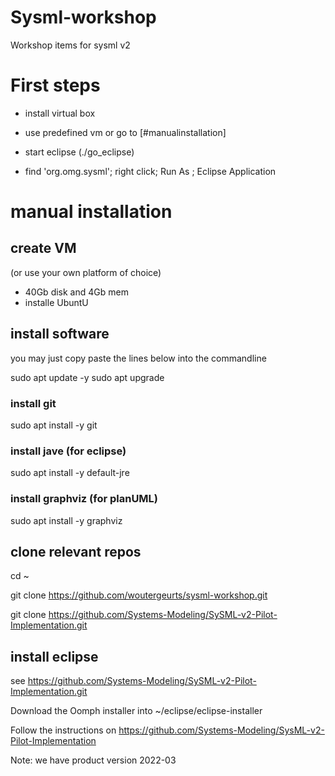 # Sysml-workshop
Workshop items for sysml v2

# First steps

* install virtual box
* use predefined vm or go to [#manualinstallation]
* start eclipse (./go_eclipse)

* find 'org.omg.sysml'; right click; Run As ; Eclipse Application

# manual installation
## create VM 
(or use your own platform of choice)
* 40Gb disk and 4Gb mem
* installe UbuntU

## install software
you may just copy paste the lines below into the commandline

sudo apt update -y
sudo apt upgrade

### install git
sudo apt install -y git


### install jave (for eclipse)
sudo apt install -y default-jre

### install graphviz (for planUML)
sudo apt install -y graphviz

## clone relevant repos
cd ~

git clone https://github.com/woutergeurts/sysml-workshop.git

git clone https://github.com/Systems-Modeling/SySML-v2-Pilot-Implementation.git

## install eclipse

see https://github.com/Systems-Modeling/SySML-v2-Pilot-Implementation.git 

Download the Oomph installer into ~/eclipse/eclipse-installer

Follow the instructions on https://github.com/Systems-Modeling/SysML-v2-Pilot-Implementation

Note: we have product version 2022-03

